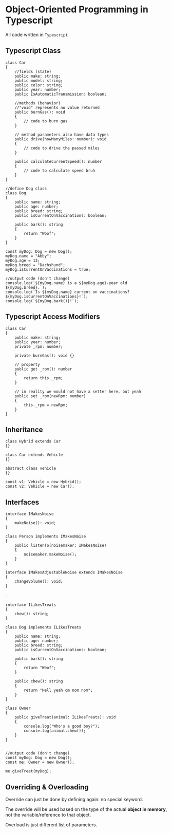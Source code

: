 Object-Oriented Programming in Typescript
===

All code written in `Typescript`

Typescript Class
---
    class Car
    {
        //fields (state)
        public make: string;
        public model: string;
        public color: string;
        public year: number;
        public IsAutomaticTransmission: boolean;

        //methods (behavior)
        //"void" represents no value returned
        public burnGas(): void
        {
            // code to burn gas
        }

        // method parameters also have data types
        public drive(howManyMiles: number): void
        {
            // code to drive the passed miles
        }

        public calculateCurrentSpeed(): number
        {
            // code to calculate speed bruh
        }
    }

    //define Dog class
    class Dog
    {
        public name: string;
        public age: number;
        public breed: string;
        public isCurrentOnVaccinations: boolean;

        public bark(): string
        {
            return "Woof";
        }
    }

    const myDog: Dog = new Dog();
    myDog.name = "Abby";
    myDog.age = 13;
    myDog.breed = "Dachshund";
    myDog.isCurrentOnVaccinations = true;

    //output code (don't change)
    console.log(`${myDog.name} is a ${myDog.age}-year old ${myDog.breed}.`);
    console.log(`Is ${myDog.name} current on vaccinations? ${myDog.isCurrentOnVaccinations}!`); 
    console.log(`${myDog.bark()}!`);

Typescript Access Modifiers
---
    class Car
    {
        public make: string;
        public year: number;
        private _rpm: number;

        private burnGas(): void {}
        
        // property
        public get _rpm(): number
        {
            return this._rpm;
        }

        // in reality we would not have a setter here, but yeah
        public set _rpm(newRpm: number)
        {
            this._rpm = newRpm;
        }
    }

Inheritance
---
    class Hybrid extends Car
    {}

    class Car extends Vehicle
    {}

    abstract class vehicle
    {}

    const v1: Vehicle = new Hybrid();
    const v2: Vehicle = new Car();

Interfaces
---
    interface IMakesNoise
    {
        makeNoise(): void;
    }

    class Person implements IMakesNoise
    {
        public listenTo(noisemaker: IMakesNoise)
        {
            noisemaker.makeNoise();
        }
    }

    interface IMakesAdjustableNoise extends IMakesNoise
    {
        changeVolume(): void;
    }

.

    interface ILikesTreats
    {
        chew(): string;
    }

    class Dog implements ILikesTreats
    {
        public name: string;
        public age: number;
        public breed: string;
        public isCurrentOnVaccinations: boolean;

        public bark(): string
        {
            return "Woof";
        }
    
        public chew(): string
        {
            return "Hell yeah om nom nom";
        }
    }

    class Owner
    {
        public giveTreat(animal: ILikesTreats): void 
        {
            console.log("Who's a good boy?");
            console.log(animal.chew());
        }
    }


    //output code (don't change)
    const myDog: Dog = new Dog();
    const me: Owner = new Owner();

    me.giveTreat(myDog);

Overriding & Overloading
---

Override can just be done by defining again: no special keyword.

The override will be used based on the type of the actual __object in memory__, not the variable/reference to that object.

Overload is just different list of parameters.